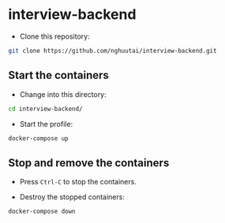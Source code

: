 # interview-backend

* Clone this repository:

```bash
git clone https://github.com/nghuutai/interview-backend.git
```

## Start the containers

* Change into this directory:

```bash
cd interview-backend/
```

* Start the profile:

```bash
docker-compose up
```

## Stop and remove the containers

* Press `Ctrl-C` to stop the containers.

* Destroy the stopped containers:

```bash
docker-compose down
```